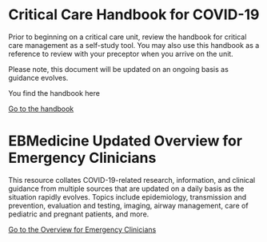 # Critical Care Handbook for COVID-19

Prior to beginning on a critical care unit, review the handbook for critical care management as a self-study tool. You may also use this handbook as a reference to review with your preceptor when you arrive on the unit.

Please note, this document will be updated on an ongoing basis as guidance evolves.

You find the handbook here

[Go to the handbook](https://www.mountsinai.org/files/MSHealth/Assets/HS/About/Coronavirus/Critical-Care-Handbook.pdf)

# EBMedicine Updated Overview for Emergency Clinicians
This resource collates COVID-19-related research, information, and clinical guidance from multiple sources that are updated on a daily basis as the situation rapidly evolves. Topics include epidemiology, transmission and prevention, evaluation and testing, imaging, airway management, care of pediatric and pregnant patients, and more.

[Go to the Overview for Emergency Clinicians](https://www.ebmedicine.net/topics/infectious-disease/COVID-19)

